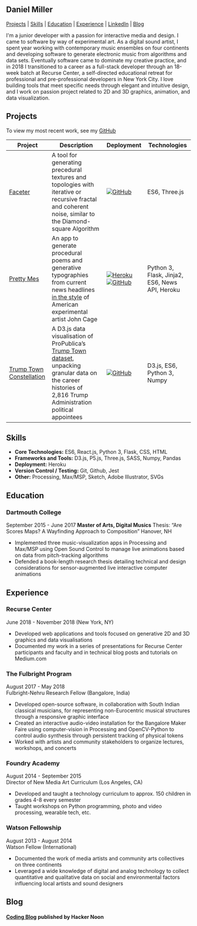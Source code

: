## Daniel Miller

[Projects](#projects) | [Skills](#skills) | [Education](#education) | [Experience](#experience) | [LinkedIn](https://www.linkedin.com/in/danielmillerportfolio/) | [Blog](https://medium.com/@PleatherStarfish)

I'm a junior developer with a passion for interactive media and design. I came to software by way of experimental art. As a digital sound artist, I spent year working with contemporary music ensembles on four continents and developing software to generate electronic music from algorithms and data sets. Eventually software came to dominate my creative practice, and in 2018 I transitioned to a career as a full-stack developer through an 18-week batch at Recurse Center, a self-directed educational retreat for professional and pre-professional developers in New York City. I love building tools that meet specific needs through elegant and intuitive design, and I work on passion project related to 2D and 3D graphics, animation, and data visualization.

## Projects

To view my most recent work, see my [GitHub](https://github.com/bronzebygold)

Project | Description | Deployment | Technologies
--- | --- | --- | ---
[Faceter](https://github.com/bronzebygold/Faceter) | A tool for generating precedural textures and topologies with iterative or recursive fractal and coherent noise, similar to the Diamond-square Algorithm | [![GitHub](https://cloud.githubusercontent.com/assets/12953472/18687862/de8df31e-7f79-11e6-937c-f20c0e0ee2b4.png)](https://github.com/bronzebygold/faceter) | ES6, Three.js
[Pretty Mes](https://github.com/PleatherStarfish/pretty_mes) | An app to generate procedural poems and generative typographies from current news headlines [in the style](https://goo.gl/images/K6o4DX) of American experimental artist John Cage  | [![Heroku](https://cloud.githubusercontent.com/assets/12953472/18688266/701982fc-7f7b-11e6-8971-5f1e03f554b7.png)](https://prettymes.herokuapp.com/)[![GitHub](https://cloud.githubusercontent.com/assets/12953472/18687862/de8df31e-7f79-11e6-937c-f20c0e0ee2b4.png)](https://github.com/PleatherStarfish/pretty_mes) | Python 3, Flask, Jinja2, ES6, News API, Heroku
[Trump Town Constellation](https://github.com/PleatherStarfish/trumptown_constellation) | A D3.js data visualisation of ProPublica’s [Trump Town dataset](https://projects.propublica.org/trump-town), unpacking granular data on the career histories of 2,816 Trump Administration political appointees | [![GitHub](https://cloud.githubusercontent.com/assets/12953472/18687862/de8df31e-7f79-11e6-937c-f20c0e0ee2b4.png)](https://github.com/PleatherStarfish/trumptown_constellation) | D3.js, ES6, Python 3, Numpy


## Skills

* **Core Technologies:** ES6, React.js, Python 3, Flask, CSS, HTML
* **Frameworks and Tools:** D3.js, P5.js, Three.js, SASS, Numpy, Pandas
* **Deployment:** Heroku
* **Version Control / Testing:** Git, Github, Jest
* **Other:** Processing, Max/MSP, Sketch, Adobe Illustrator, SVGs

## Education

### Dartmouth College
September 2015 - June 2017
**Master of Arts, Digital Musics**
Thesis: “Are Scores Maps? A Wayfinding Approach to Composition”	Hanover, NH
* Implemented three music-visualization apps in Processing and Max/MSP using Open Sound Control to manage live animations based on data from pitch-tracking algorithms
* Defended a book-length research thesis detailing technical and design considerations for sensor-augmented live interactive computer animations

## Experience

### Recurse Center
June 2018 - November 2018	(New York, NY)<br>
* Developed web applications and tools focused on generative 2D and 3D graphics and data visualisations
* Documented my work in a series of presentations for Recurse Center participants and faculty and in technical blog posts and tutorials on Medium.com
### The Fulbright Program
August 2017 - May 2018<br>
Fulbright-Nehru Research Fellow	(Bangalore, India)<br>
* Developed open-source software, in collaboration with South Indian classical musicians, for representing non-Eurocentric musical structures through a responsive graphic interface
* Created an interactive audio-video installation for the Bangalore Maker Faire using computer-vision in Processing and OpenCV-Python to control audio synthesis through persistent tracking of physical tokens
* Worked with artists and community stakeholders to organize lectures, workshops, and concerts
### Foundry Academy
August 2014 - September 2015<br>
Director of New Media Art Curriculum (Los Angeles, CA)<br>
* Developed and taught a technology curriculum to approx. 150 children in grades 4-8 every semester
* Taught workshops on Python programming, photo and video processing, wearable tech, etc.
### Watson Fellowship
August 2013 - August 2014<br>
Watson Fellow	(International)<br>
* Documented the work of media artists and community arts collectives on three continents
* Leveraged a wide knowledge of digital and analog technology to collect quantitative and qualitative data on social and environmental factors influencing local artists and sound designers

## Blog

#### [Coding Blog](https://medium.com/@PleatherStarfish) published by Hacker Noon
